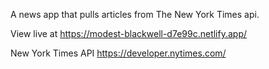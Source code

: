﻿A news app that pulls articles from The New York Times api.

View live at 
https://modest-blackwell-d7e99c.netlify.app/

New York Times API 
https://developer.nytimes.com/
